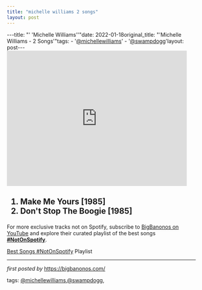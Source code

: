 ```yaml
---
title: "michelle williams 2 songs"
layout: post
---
```

---title: "' 'Michelle Williams''"date: 2022-01-18original_title: "'Michelle Williams - 2 Songs'"tags:  - '[@michellewilliams](/tags/michellewilliams/)'  - '[@swampdogg](/tags/swampdogg/)'layout: post---<iframe frameborder="0" height="360" src="https://youtube.com/embed/dTCZs1iXJEQ?list=PLtuNtuTatqI2DDspwJ7Iqy-vlXeeKqrW2" width="480"></iframe><h2><ol><li>Make Me Yours [1985]</li><li>Don't Stop The Boogie [1985]</li></ol></h2><!--Subscribe and Playlist Links--><div>    <p>For more exclusive tracks not on Spotify, subscribe to <a href="https://www.youtube.com/[@BigBanonos](/tags/BigBanonos/)" target="_blank">BigBanonos on YouTube</a> and explore their curated playlist of the best songs <strong>[#NotOnSpotify](/tags/NotOnSpotify/)</strong>.</p>    <p><a href="https://www.youtube.com/playlist?list=PLtuNtuTatqI0kFahUCbtbfenC_ET5O_tr" target="_blank">Best Songs [#NotOnSpotify](/tags/NotOnSpotify/) Playlist<br /></a></p></div><hr /><p><em>first posted by</em> <a href="https://bigbanonos.com/" rel="noopener" target="_new">https://bigbanonos.com/</a></p><p>tags: [@michellewilliams](/tags/michellewilliams/),[@swampdogg](/tags/swampdogg/),</p>
